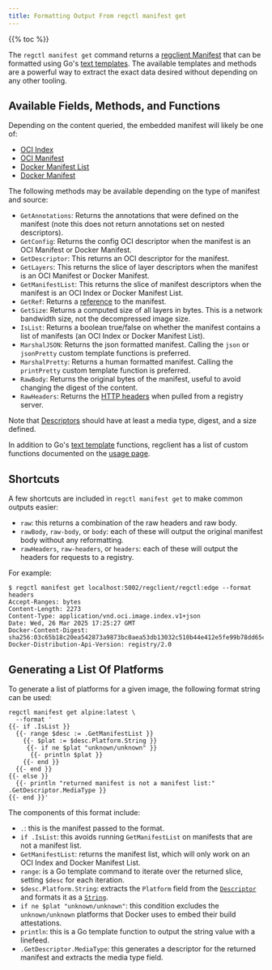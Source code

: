 ```yaml
---
title: Formatting Output From regctl manifest get
---
```


{{% toc %}}

The `regctl manifest get` command returns a [regclient Manifest](https://pkg.go.dev/github.com/regclient/regclient/types/manifest#Manifest) that can be formatted using Go's [text templates](https://pkg.go.dev/text/template).
The available templates and methods are a powerful way to extract the exact data desired without depending on any other tooling.

## Available Fields, Methods, and Functions

Depending on the content queried, the embedded manifest will likely be one of:

- [OCI Index](https://pkg.go.dev/github.com/regclient/regclient/types/oci/v1#Index)
- [OCI Manifest](https://pkg.go.dev/github.com/regclient/regclient/types/oci/v1#Manifest)
- [Docker Manifest List](https://pkg.go.dev/github.com/regclient/regclient/types/docker/schema2#ManifestList)
- [Docker Manifest](https://pkg.go.dev/github.com/regclient/regclient/types/docker/schema2#Manifest)

The following methods may be available depending on the type of manifest and source:

- `GetAnnotations`: Returns the annotations that were defined on the manifest (note this does not return annotations set on nested descriptors).
- `GetConfig`: Returns the config OCI descriptor when the manifest is an OCI Manifest or Docker Manifest.
- `GetDescriptor`: This returns an OCI descriptor for the manifest.
- `GetLayers`: This returns the slice of layer descriptors when the manifest is an OCI Manifest or Docker Manifest.
- `GetManifestList`: This returns the slice of manifest descriptors when the manifest is an OCI Index or Docker Manifest List.
- `GetRef`: Returns a [reference](https://pkg.go.dev/github.com/regclient/regclient/types/ref#Ref) to the manifest.
- `GetSize`: Returns a computed size of all layers in bytes. This is a network bandwidth size, not the decompressed image size.
- `IsList`: Returns a boolean true/false on whether the manifest contains a list of manifests (an OCI Index or Docker Manifest List).
- `MarshalJSON`: Returns the json formatted manifest. Calling the `json` or `jsonPretty` custom template functions is preferred.
- `MarshalPretty`: Returns a human formatted manifest. Calling the `printPretty` custom template function is preferred.
- `RawBody`: Returns the original bytes of the manifest, useful to avoid changing the digest of the content.
- `RawHeaders`: Returns the [HTTP headers](https://pkg.go.dev/net/http#Header) when pulled from a registry server.

Note that [Descriptors](https://pkg.go.dev/github.com/regclient/regclient/types/descriptor#Descriptor) should have at least a media type, digest, and a size defined.

In addition to Go's [text template](https://pkg.go.dev/text/template) functions, regclient has a list of custom functions documented on the [usage page](/usage#template-functions).

## Shortcuts

A few shortcuts are included in `regctl manifest get` to make common outputs easier:

- `raw`: this returns a combination of the raw headers and raw body.
- `rawBody`, `raw-body`, or `body`: each of these will output the original manifest body without any reformatting.
- `rawHeaders`, `raw-headers`, or `headers`: each of these will output the headers for requests to a registry.

For example:

```shell
$ regctl manifest get localhost:5002/regclient/regctl:edge --format headers
Accept-Ranges: bytes
Content-Length: 2273
Content-Type: application/vnd.oci.image.index.v1+json
Date: Wed, 26 Mar 2025 17:25:27 GMT
Docker-Content-Digest: sha256:03c65b18c20ea542873a9873bc0aea53db13032c510b44e412e5fe99b78dd65c
Docker-Distribution-Api-Version: registry/2.0
```

## Generating a List Of Platforms

To generate a list of platforms for a given image, the following format string can be used:

```shell
regctl manifest get alpine:latest \
  --format '
{{- if .IsList }}
  {{- range $desc := .GetManifestList }}
    {{- $plat := $desc.Platform.String }}
     {{- if ne $plat "unknown/unknown" }}
      {{- println $plat }}
    {{- end }}
  {{- end }}
{{- else }}
  {{- println "returned manifest is not a manifest list:" .GetDescriptor.MediaType }}
{{- end }}'
```

The components of this format include:

- `.`: this is the manifest passed to the format.
- `if .IsList`: this avoids running `GetManifestList` on manifests that are not a manifest list.
- `GetManifestList`: returns the manifest list, which will only work on an OCI Index and Docker Manifest List.
- `range`: is a Go template command to iterate over the returned slice, setting `$desc` for each iteration.
- `$desc.Platform.String`: extracts the `Platform` field from the [`Descriptor`](https://pkg.go.dev/github.com/regclient/regclient/types/descriptor#Descriptor) and formats it as a [`String`](https://pkg.go.dev/github.com/regclient/regclient/types/platform#Platform.String).
- `if ne $plat "unknown/unknown"`: this condition excludes the `unknown/unknown` platforms that Docker uses to embed their build attestations.
- `println`: this is a Go template function to output the string value with a linefeed.
- `.GetDescriptor.MediaType`: this generates a descriptor for the returned manifest and extracts the media type field.

